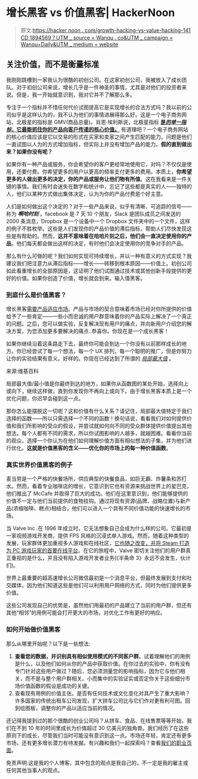 # 增长黑客 vs 价值黑客| HackerNoon

> 原文:[https://hacker noon . com/growth-hacking-vs-value-hacking-141 CD 1894569？UTM _ source = Wanqu . co&UTM _ campaign = Wanqu+Daily&UTM _ medium = website](https://hackernoon.com/growth-hacking-vs-value-hacking-141cd1894569?utm_source=wanqu.co&utm_campaign=Wanqu+Daily&utm_medium=website)

## 关注价值，而不是衡量标准

我刚刚跳槽到一家我认为很酷的初创公司。在这家初创公司，我被放入了成长团队。对于初创公司来说，增长几乎是一件神圣的事情，尤其是对他们的投资者来说。但是，我一开始就意识到，我对它并不了解那么多。

专注于一个指标并不惜任何代价试图提高它是实现增长的合法方式吗？我以前的公司似乎是这样认为的，我不认为他们的事情进展得那么好。这是一个电子商务网站，北极星的指标是 GMV(商品总量)。肖恩·埃利斯说，北极星指标 [**是*的单一指标*，它最能抓住你的产品向客户传递的核心价值。**](https://blog.growthhackers.com/what-is-a-north-star-metric-b31a8512923f?ref=hackernoon.com) 有道理吧？一个电子商务网站的核心价值应该是它以交易的形式在买家和卖家之间产生匹配的能力。问题是他们一直试图以人为的方式增加指标，但实际上并没有增加产品的能力。**假的直到做出来？如果你没有呢？**

如果你有一种产品或服务，你会希望你的客户更经常地使用它，对吗？不仅仅是使用，还要付费。你希望更多的用户以更高的频率支付更多的费用。本质上，**你希望更多的人做出更多的决定，你的产品或服务让他们物有所值**。这在我看来是一件关键的事情。我们有时会迷失在数字和统计中，忘记了这些都是真实的人——独特的人，他们以某种方式做出集体决定，认为为你的产品付费是个好主意。

人们是如何做出这个决定的？对于一些产品来说，似乎有清晰、可追踪的信号——称为 ***啊哈时刻*** 。facebook 是 7 天 10 个朋友，Slack 是团队成员之间发送的 2000 条消息，Dropbox 是一个设备中一个 Dropbox 文件夹中的一个文件，这样的例子不胜枚举。这些是人们发现你的产品价值的滞后指标，帮助人们尽快发现这些是有帮助的。然而，**这并不意味着在哈哈片刻之后，他们会一直决定使用你的产品**。他们每天都会做出这样的决定，有时他们会决定使用你的竞争对手的产品。

那么有什么可做的呢？我们如何实现可持续增长，并以一种有意义的方式实现？我建议我们把注意力从滞后指标——增长——转移到根本原因——价值上。初创公司如此看重增长的全部原因是，这证明了他们试图通过技术或其他创新手段提供的更好的价值。如果你创造了价值，增长就会到来。输入值黑客。

### 到底什么是价值黑客？

增长黑客[需要产品适应市场](http://andrewchen.co/you-dont-need-a-growth-hacker/?ref=hackernoon.com)。产品与市场的契合意味着市场已经对你所提供的价值给予了一些肯定——一些小而忠诚的用户群意味着你的产品实际上解决了一个真正的问题。之后，您可以做实验，反复解决现有用户的痛点，并向新用户介绍您的解决方案，为您添加更多要解决的痛点..恭喜你。你现在是一个成长黑客！

如果你继续沿着这条路走下去，最终你可能会到达一个你没有以前那样成长的地方。你已经尝试了每一个想法，每一个 UX 排列，每一个聪明的推广，但是你努力让你的实验结果有意义。好样的。你现在已经达到了所谓的 [*局部最大值*](https://en.wikipedia.org/wiki/Maxima_and_minima?ref=hackernoon.com) 。

来源:维基百科

局部最大值/最小值是你最终到达的地方，如果你从函数图的某处开始，选择向上或向下，继续这样做，直到你发现你不再向上或向下。由于增长黑客本质上是一个优化问题，你迟早会碰到这一点。

那你怎么能摆脱这一切呢？这和价值有什么关系？请记住，局部最大值特定于我们选择的函数——所以只需选择一个不同的函数！换句话说，看看我们对如何提供价值和我们所影响的受众的假设，并尝试就如何向不同的受众群体提供价值提出其他想法。每个人都有不同的需求，所以你试图影响的人越多，就越困难。看看你当前的观众，选择一个你认为在他们如何理解价值方面有相似想法的子集，并为他们进行优化。**这就是价值黑客的含义——优化你的市场上的每一种价值函数**。

### 真实世界价值黑客的例子

麦当劳是一个严格的快餐场所，供应典型的快餐食品，如巨无霸、炸薯条和苏打水。然而，看着专业咖啡店的增长，它意识到它也有资源来挑战世界上的星巴克，他们推出了 McCafe 并取得了巨大的成功。他们在这里意识到，他们能够提供的价值不一定与他们当前提供的食物挂钩。通过将现有资源(品牌、战略位置)与新产品(浓缩咖啡、糕点)相结合，他们可以进入一个具有不同价值功能的快速增长的市场。

当 Valve Inc .在 1996 年成立时，它无法想象自己会成为什么样的公司。它最初是一家视频游戏开发商，提供 FPS 风格的沉浸式单人游戏。然而，随着这种类型的发展，玩家群体更加重视多人游戏和在线社区，[它也随之改变，并将 Steam 打造为 PC 游戏玩家的首要在线平台](https://www.fritscher.ch/phd/valve/?ref=hackernoon.com#/1998_Game_Development)。在它的旅程中，Valve 密切关注他们的用户群真正重视的是什么，并且没有陷入游戏开发者业务(《半条命 3》永远不会发生，伙计们)。

世界上最重要的超高速增长公司微信最初是一个消息平台，但最终发展到支付和社交媒体，因为他们知道这些是他们可以利用用户网络的方式，同时为他们提供更多价值。

这些公司发现自己的优势是，虽然他们用最初的产品建立了当前的用户群，但还有其他“相邻”的用例可能会打开更大的市场，对优化工作有更好的响应。

### 如何开始做价值黑客

那么从哪里开始呢？以下是一些想法:

1.  **查看您的数据，并识别具有相似使用模式的不同客户群**。试着理解他们的用例是什么，以及他们如何从你的产品中获取价值。在你过去的实验中，你有没有专门针对这些用户做过？随后，您必须测量您的影响指标，因为它与他们相关，而不是与整个用户群相关。小而集中的实验证实或否定你关于这些细分市场价值函数的假设是成功的关键。
2.  查看现有用例的价值主张。是否有任何技术或文化变化对其产生了重大影响？许多国家的传统出租车公司发现，扩大拼车公司比与它们作对更有利可图。回到绘图板，调整你的产品以适应当前的情况。

还记得我提到过的那个很酷的创业公司吗？从拼车、食品、在线售票等等开始，我们在不到 10 年的时间里成长为价值超过 30 亿美元的独角兽。我们经历了在这些原则下的成长，尽管我们当时可能没有意识到这一点。市场还年轻，肯定还有更多市场，还有更多增长潜力有待发掘。有兴趣和我们一起探索吗？查看[我们的职业页面](https://www.go-jek.com/careers/?ref=hackernoon.com)。

免责声明:这是我的个人博客，其中包含的观点是我自己的，不一定是我的雇主或任何其他当事人的观点。